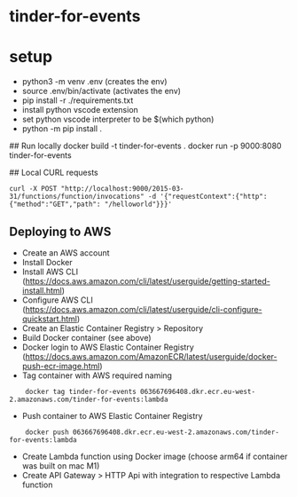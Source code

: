 # tinder-for-events

# setup

- python3 -m venv .env (creates the env)
- source .env/bin/activate (activates the env)
- pip install -r ./requirements.txt
- install python vscode extension
- set python vscode interpreter to be $(which python)
- python -m pip install .

## Run locally 
docker build -t tinder-for-events .
docker run -p 9000:8080 tinder-for-events

## Local CURL requests 
```
curl -X POST "http://localhost:9000/2015-03-31/functions/function/invocations" -d '{"requestContext":{"http":{"method":"GET","path": "/helloworld"}}}'
```



## Deploying to AWS
- Create an AWS account
- Install Docker
- Install AWS CLI (https://docs.aws.amazon.com/cli/latest/userguide/getting-started-install.html)
- Configure AWS CLI (https://docs.aws.amazon.com/cli/latest/userguide/cli-configure-quickstart.html)
- Create an Elastic Container Registry > Repository
- Build Docker container (see above)
- Docker login to AWS Elastic Container Registry (https://docs.aws.amazon.com/AmazonECR/latest/userguide/docker-push-ecr-image.html)
- Tag container with AWS required naming
```
    docker tag tinder-for-events 063667696408.dkr.ecr.eu-west-2.amazonaws.com/tinder-for-events:lambda
```
- Push container to AWS Elastic Container Registry
```
    docker push 063667696408.dkr.ecr.eu-west-2.amazonaws.com/tinder-for-events:lambda
```
- Create Lambda function using Docker image (choose arm64 if container was built on mac M1)
- Create API Gateway > HTTP Api with integration to respective Lambda function 